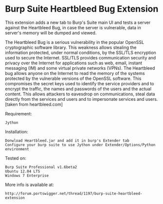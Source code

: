 Burp Suite Heartbleed Bug Extension
=======================

This extension adds a new tab to Burp's Suite main UI and tests a server against the Heartbleed Bug, in case the server is vulnerable, data in server's memory will be dumped and viewed.

The Heartbleed Bug is a serious vulnerability in the popular OpenSSL cryptographic software library. This weakness allows stealing the information protected, under normal conditions, by the SSL/TLS encryption used to secure the Internet. SSL/TLS provides communication security and privacy over the Internet for applications such as web, email, instant messaging (IM) and some virtual private networks (VPNs). The Heartbleed bug allows anyone on the Internet to read the memory of the systems protected by the vulnerable versions of the OpenSSL software. This compromises the secret keys used to identify the service providers and to encrypt the traffic, the names and passwords of the users and the actual content. This allows attackers to eavesdrop on communications, steal data directly from the services and users and to impersonate services and users. [taken from heartbleed.com]

Requirement:

    Jython

Installation:

    Donwload Heartbleed.jar and add it in burp's Extender tab
    Configure your burp suite to use Jython under Extender/Options/Python environment


Tested on:
   
    Burp Suite Professional v1.6beta2
    Ubuntu 12.04 LTS
    Windows 7 Enterprise

More info is available at:

    http://forum.portswigger.net/thread/1197/burp-suite-heartbleed-extension
